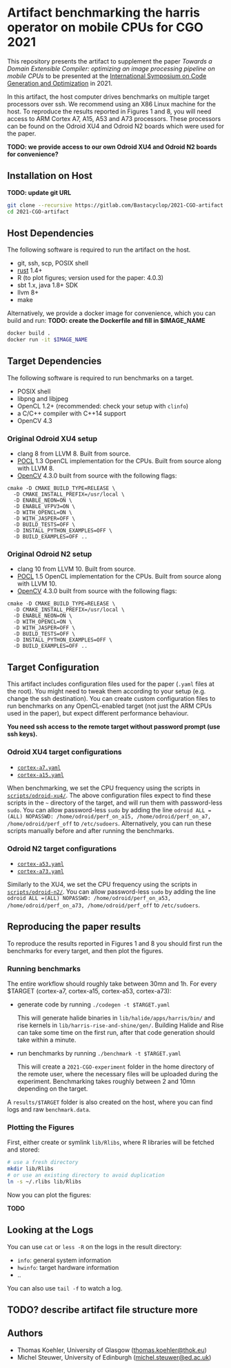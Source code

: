 # Artifact benchmarking the harris operator on mobile CPUs for CGO 2021

This repository presents the artifact to supplement the paper
*Towards a Domain Extensible Compiler: optimizing an image processing pipeline on mobile CPUs*
to be presented at the [International Symposium on Code Generation and Optimization](https://conf.researchr.org/home/cgo-2021)
in 2021.

In this artifact, the host computer drives benchmarks on multiple target processors over ssh.
We recommend using an X86 Linux machine for the host.
To reproduce the results reported in Figures 1 and 8, you will need access to ARM Cortex A7, A15, A53 and A73 processors.
These processors can be found on the Odroid XU4 and Odroid N2 boards which were used for the paper.

**TODO: we provide access to our own Odroid XU4 and Odroid N2 boards for convenience?**

## Installation on Host

**TODO: update git URL**
```sh
git clone --recursive https://gitlab.com/Bastacyclop/2021-CGO-artifact.git
cd 2021-CGO-artifact
```

## Host Dependencies

The following software is required to run the artifact on the host.

- git, ssh, scp, POSIX shell
- [rust](https://rust-lang.org) 1.4+
- R (to plot figures; version used for the paper: 4.0.3)
- sbt 1.x, java 1.8+ SDK
- llvm 8+
- make

Alternatively, we provide a docker image for convenience, which you can build and run:
**TODO: create the Dockerfile and fill in $IMAGE_NAME**
```sh
docker build .
docker run -it $IMAGE_NAME
```

## Target Dependencies

The following software is required to run benchmarks on a target.

- POSIX shell
- libpng and libjpeg
- OpenCL 1.2+ (recommended: check your setup with `clinfo`)
- a C/C++ compiler with C++14 support
- OpenCV 4.3

### Original Odroid XU4 setup

- clang 8 from LLVM 8. Built from source.
- [POCL](portablecl.org) 1.3 OpenCL implementation for the CPUs. Built from source along with LLVM 8.
- [OpenCV](https://opencv.org/) 4.3.0 built from source with the following flags:
```
cmake -D CMAKE_BUILD_TYPE=RELEASE \
  -D CMAKE_INSTALL_PREFIX=/usr/local \
  -D ENABLE_NEON=ON \
  -D ENABLE_VFPV3=ON \
  -D WITH_OPENCL=ON \
  -D WITH_JASPER=OFF \
  -D BUILD_TESTS=OFF \
  -D INSTALL_PYTHON_EXAMPLES=OFF \
  -D BUILD_EXAMPLES=OFF ..
```

### Original Odroid N2 setup

- clang 10 from LLVM 10. Built from source.
- [POCL](portablecl.org) 1.5 OpenCL implementation for the CPUs. Built from source along with LLVM 10.
- [OpenCV](https://opencv.org/) 4.3.0 built from source with the following flags:
```
cmake -D CMAKE_BUILD_TYPE=RELEASE \
  -D CMAKE_INSTALL_PREFIX=/usr/local \
  -D ENABLE_NEON=ON \
  -D WITH_OPENCL=ON \
  -D WITH_JASPER=OFF \
  -D BUILD_TESTS=OFF \
  -D INSTALL_PYTHON_EXAMPLES=OFF \
  -D BUILD_EXAMPLES=OFF ..
```

## Target Configuration

This artifact includes configuration files used for the paper (`.yaml` files at the root).
You might need to tweak them according to your setup (e.g. change the ssh destination).
You can create custom configuration files to run benchmarks on any OpenCL-enabled target (not just the ARM CPUs used in the paper), but expect different performance behaviour.

**You need ssh access to the remote target without password prompt (use ssh keys).**

### Odroid XU4 target configurations

- [`cortex-a7.yaml`](cortex-a7.yaml)
- [`cortex-a15.yaml`](cortex-a15.yaml)

When benchmarking, we set the CPU frequency using the scripts in [`scripts/odroid-xu4/`](scripts/odroid-xu4/).
The above configuration files expect to find these scripts in the `~` directory
of the target, and will run them with password-less `sudo`.
You can allow password-less `sudo` by adding the line `odroid ALL =(ALL) NOPASSWD: /home/odroid/perf_on_a15, /home/odroid/perf_on_a7, /home/odroid/perf_off` to `/etc/sudoers`.
Alternatively, you can run these scripts manually before and after running the benchmarks.
 
### Odroid N2 target configurations

- [`cortex-a53.yaml`](cortex-a53.yaml)
- [`cortex-a73.yaml`](cortex-a73.yaml)

Similarly to the XU4, we set the CPU frequency using the scripts in [`scripts/odroid-n2/`](scripts/odroid-n2/).
You can allow password-less `sudo` by adding the line `odroid ALL =(ALL) NOPASSWD: /home/odroid/perf_on_a53, /home/odroid/perf_on_a73, /home/odroid/perf_off` to `/etc/sudoers`.

## Reproducing the paper results

To reproduce the results reported in Figures 1 and 8 you should first run the benchmarks for every target,
and then plot the figures.

### Running benchmarks

The entire workflow should roughly take between 30mn and 1h.
For every $TARGET (cortex-a7, cortex-a15, cortex-a53, cortex-a73):
- generate code by running `./codegen -t $TARGET.yaml`
  
  This will generate halide binaries in `lib/halide/apps/harris/bin/` and rise kernels in
  `lib/harris-rise-and-shine/gen/`. Building Halide and Rise can take some time on the first run,
   after that code generation should take within a minute.
   
- run benchmarks by running `./benchmark -t $TARGET.yaml`

  This will create a `2021-CGO-experiment` folder in the home directory
of the remote user, where the necessary files will be uploaded during the experiment.
  Benchmarking takes roughly between 2 and 10mn depending on the target.

A `results/$TARGET` folder is also created on the host, where you can find logs and raw `benchmark.data`. 

### Plotting the Figures

First, either create or symlink `lib/Rlibs`, where R libraries will be fetched and stored:
```sh
# use a fresh directory
mkdir lib/Rlibs
# or use an existing directory to avoid duplication
ln -s ~/.rlibs lib/Rlibs
```

Now you can plot the figures:

**TODO**

## Looking at the Logs

You can use `cat` or `less -R` on the logs in the result directory:

- `info`: general system information
- `hwinfo`: target hardware information
- ..

You can also use `tail -f` to watch a log.

## **TODO? describe artifact file structure more**

## Authors

- Thomas Koehler, University of Glasgow ([thomas.koehler@thok.eu](mailto:thomas.koehler@thok.eu))
- Michel Steuwer, University of Edinburgh ([michel.steuwer@ed.ac.uk](mailto:michel.steuwer@ed.ac.uk))